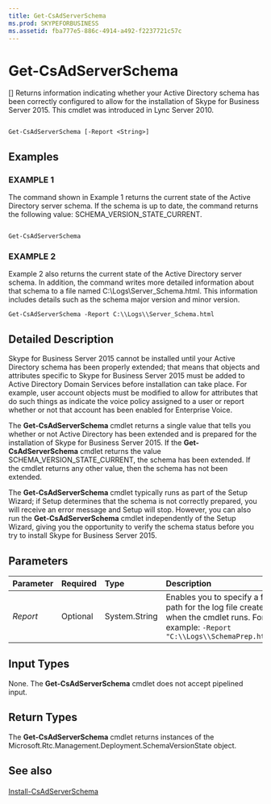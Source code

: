 ```yaml
---
title: Get-CsAdServerSchema
ms.prod: SKYPEFORBUSINESS
ms.assetid: fba777e5-886c-4914-a492-f2237721c57c
---
```



# Get-CsAdServerSchema
[]
Returns information indicating whether your Active Directory schema has been correctly configured to allow for the installation of Skype for Business Server 2015. This cmdlet was introduced in Lync Server 2010.
  
    
    


```

Get-CsAdServerSchema [-Report <String>]

```


## Examples


  
    
    

### EXAMPLE 1

The command shown in Example 1 returns the current state of the Active Directory server schema. If the schema is up to date, the command returns the following value: SCHEMA_VERSION_STATE_CURRENT.
  
    
    

```

Get-CsAdServerSchema
```


### EXAMPLE 2

Example 2 also returns the current state of the Active Directory server schema. In addition, the command writes more detailed information about that schema to a file named C:\\Logs\\Server_Schema.html. This information includes details such as the schema major version and minor version.
  
    
    

```
Get-CsAdServerSchema -Report C:\\Logs\\Server_Schema.html
```


## Detailed Description

Skype for Business Server 2015 cannot be installed until your Active Directory schema has been properly extended; that means that objects and attributes specific to Skype for Business Server 2015 must be added to Active Directory Domain Services before installation can take place. For example, user account objects must be modified to allow for attributes that do such things as indicate the voice policy assigned to a user or report whether or not that account has been enabled for Enterprise Voice.
  
    
    
The **Get-CsAdServerSchema** cmdlet returns a single value that tells you whether or not Active Directory has been extended and is prepared for the installation of Skype for Business Server 2015. If the **Get-CsAdServerSchema** cmdlet returns the value SCHEMA_VERSION_STATE_CURRENT, the schema has been extended. If the cmdlet returns any other value, then the schema has not been extended.
  
    
    
The **Get-CsAdServerSchema** cmdlet typically runs as part of the Setup Wizard; if Setup determines that the schema is not correctly prepared, you will receive an error message and Setup will stop. However, you can also run the **Get-CsAdServerSchema** cmdlet independently of the Setup Wizard, giving you the opportunity to verify the schema status before you try to install Skype for Business Server 2015.
  
    
    

## Parameters



|**Parameter**|**Required**|**Type**|**Description**|
|:-----|:-----|:-----|:-----|
| _Report_ <br/> |Optional  <br/> |System.String  <br/> |Enables you to specify a file path for the log file created when the cmdlet runs. For example:  `-Report "C:\\Logs\\SchemaPrep.html"` <br/> |
   

## Input Types

None. The **Get-CsAdServerSchema** cmdlet does not accept pipelined input.
  
    
    

## Return Types

The **Get-CsAdServerSchema** cmdlet returns instances of the Microsoft.Rtc.Management.Deployment.SchemaVersionState object.
  
    
    

## See also


#### 


  
    
    
 [Install-CsAdServerSchema](install-csadserverschema.md)
